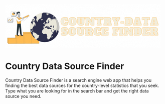 ![](Country_source_finder_cropped.gif)
# Country Data Source Finder

Country Data Source Finder is a search engine web app that helps you finding the best data sources for the country-level statistics that you seek. Type what you are looking for in the search bar and get the right data source you need.
